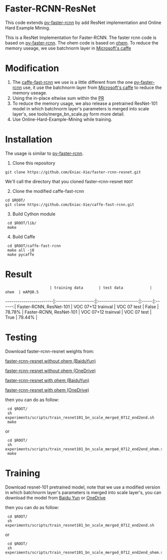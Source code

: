 # Faster-RCNN-ResNet

This code extends [py-faster-rcnn](https://github.com/rbgirshick/py-faster-rcnn) by add ResNet implementation
and Online Hard Example Mining.


This is a ResNet Implementation for Faster-RCNN.
The faster rcnn code is based on [py-faster-rcnn](https://github.com/rbgirshick/py-faster-rcnn).
The ohem code is based on [ohem](https://github.com/abhi2610/ohem).
To reduce the memory useage, we use batchnorm layer in [Microsoft's caffe](https://github.com/Microsoft/caffe)

# Modification
1. The [caffe-fast-rcnn](https://github.com/Eniac-Xie/caffe-fast-rcnn.git) we use is a little different from the one [py-faster-rcnn](https://github.com/rbgirshick/py-faster-rcnn) use,
   it use the batchnorm layer from [Microsoft's caffe](https://github.com/Microsoft/caffe) to reduce the memory useage.
2. Using the in-place eltwise sum within the [PR](https://github.com/BVLC/caffe/pull/3708)
3. To reduce the memory usage, we also release a pretrained ResNet-101 model in which batchnorm layer's parameters is
   merged into scale layer's, see tools/merge_bn_scale.py form more detail.
4. Use Online-Hard-Example-Mining while training.

# Installation
The usage is similar to [py-faster-rcnn](https://github.com/rbgirshick/py-faster-rcnn).

1. Clone this repository
  ```Shell
  git clone https://github.com/Eniac-Xie/faster-rcnn-resnet.git
  ```
  We'll call the directory that you cloned faster-rcnn-resnet `ROOT`

2. Clone the modified caffe-fast-rcnn

  ```Shell
  cd $ROOT/
  git clone https://github.com/Eniac-Xie/caffe-fast-rcnn.git
  ```

3. Build Cython module

  ```Shell
   cd $ROOT/lib/
   make
  ```

4. Build Caffe

  ```Shell
   cd $ROOT/caffe-fast-rcnn
   make all -j8
   make pycaffe
  ```

# Result
                        | training data       | test data            | ohem  | mAP@0.5
------------------------|:-------------------:|:--------------------:|:-----:|:------:|
Faster-RCNN, ResNet-101 | VOC 07+12 trainval  | VOC 07 test           | False | 78.78% |
Faster-RCNN, ResNet-101 | VOC 07+12 trainval  | VOC 07 test           | True  | 79.44%  |

# Testing
Download faster-rcnn-resnet weights from:

[faster-rcnn-resnet without ohem (BaiduYun)](http://pan.baidu.com/s/1kUKXgVH)

[faster-rcnn-resnet without ohem (OneDrive)](https://1drv.ms/u/s!AgkRygoHQVTXigHNLWT6gRbTHo2f)

[faster-rcnn-resnet with ohem (BaiduYun)](http://pan.baidu.com/s/1o8CtJwI)

[faster-rcnn-resnet with ohem (OneDrive)](https://1drv.ms/u/s!AgkRygoHQVTXigInqoym2V6z4CNA)

then you can do as follow:

  ```Shell
   cd $ROOT/
   sh experiments/scripts/train_resnet101_bn_scale_merged_0712_end2end.sh
   make
  ```
or

  ```Shell
   cd $ROOT/
   sh experiments/scripts/train_resnet101_bn_scale_merged_0712_end2end_ohem.sh
   make
  ```

# Training
Download resnet-101 pretrained model, note that we use a modified version in which batchnorm layer's parameters is
merged into scale layer's, you can download the model from [Baidu Yun](http://pan.baidu.com/s/1qX7VFjA) or [OneDrive](https://1drv.ms/u/s!AgkRygoHQVTXigBCR-5cnmAkfGfy)

then you can do as follow:
  ```Shell
   cd $ROOT/
   sh experiments/scripts/train_resnet101_bn_scale_merged_0712_end2end.sh
  ```
or
  ```Shell
   cd $ROOT/
   sh experiments/scripts/train_resnet101_bn_scale_merged_0712_end2end_ohem.sh
  ```
